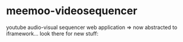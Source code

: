 meemoo-videosequencer
=====================

youtube audio-visual sequencer web application => now abstracted to iframework... look there for new stuff:
